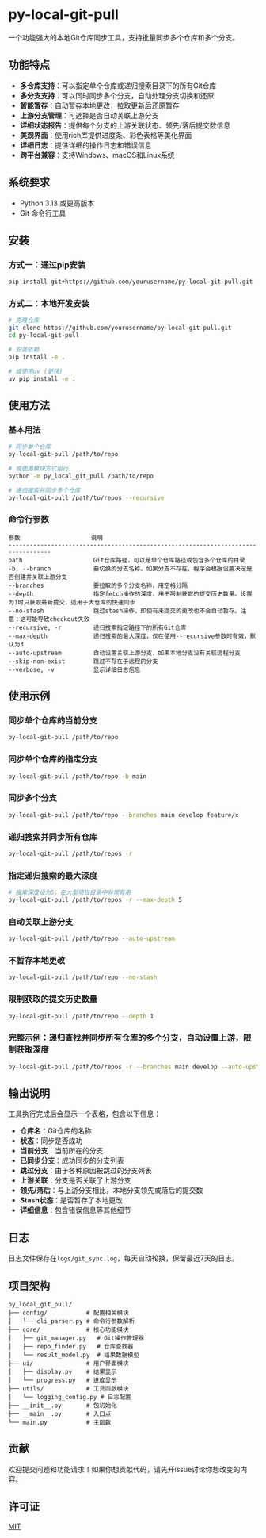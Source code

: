 # py-local-git-pull

一个功能强大的本地Git仓库同步工具，支持批量同步多个仓库和多个分支。

## 功能特点

- **多仓库支持**：可以指定单个仓库或递归搜索目录下的所有Git仓库
- **多分支支持**：可以同时同步多个分支，自动处理分支切换和还原
- **智能暂存**：自动暂存本地更改，拉取更新后还原暂存
- **上游分支管理**：可选择是否自动关联上游分支
- **详细状态报告**：提供每个分支的上游关联状态、领先/落后提交数信息
- **美观界面**：使用rich库提供进度条、彩色表格等美化界面
- **详细日志**：提供详细的操作日志和错误信息
- **跨平台兼容**：支持Windows、macOS和Linux系统

## 系统要求

- Python 3.13 或更高版本
- Git 命令行工具

## 安装

### 方式一：通过pip安装

```bash
pip install git+https://github.com/yourusername/py-local-git-pull.git
```

### 方式二：本地开发安装

```bash
# 克隆仓库
git clone https://github.com/yourusername/py-local-git-pull.git
cd py-local-git-pull

# 安装依赖
pip install -e .

# 或使用uv (更快)
uv pip install -e .
```

## 使用方法

### 基本用法

```bash
# 同步单个仓库
py-local-git-pull /path/to/repo

# 或使用模块方式运行
python -m py_local_git_pull /path/to/repo

# 递归搜索并同步多个仓库
py-local-git-pull /path/to/repos --recursive
```

### 命令行参数

```
参数                    说明
----------------------------------------------------------------------------------
path                    Git仓库路径，可以是单个仓库路径或包含多个仓库的目录
-b, --branch            要切换的分支名称。如果分支不存在，程序会根据设置决定是否创建并关联上游分支
--branches              要拉取的多个分支名称，用空格分隔
--depth                 指定fetch操作的深度，用于限制获取的提交历史数量。设置为1时只获取最新提交，适用于大仓库的快速同步
--no-stash              跳过stash操作，即使有未提交的更改也不会自动暂存。注意：这可能导致checkout失败
--recursive, -r         递归搜索指定路径下的所有Git仓库
--max-depth             递归搜索的最大深度，仅在使用--recursive参数时有效，默认为3
--auto-upstream         自动设置关联上游分支，如果本地分支没有关联远程分支
--skip-non-exist        跳过不存在于远程的分支
--verbose, -v           显示详细日志信息
```

## 使用示例

### 同步单个仓库的当前分支

```bash
py-local-git-pull /path/to/repo
```

### 同步单个仓库的指定分支

```bash
py-local-git-pull /path/to/repo -b main
```

### 同步多个分支

```bash
py-local-git-pull /path/to/repo --branches main develop feature/x
```

### 递归搜索并同步所有仓库

```bash
py-local-git-pull /path/to/repos -r
```

### 指定递归搜索的最大深度

```bash
# 搜索深度设为5，在大型项目目录中非常有用
py-local-git-pull /path/to/repos -r --max-depth 5
```

### 自动关联上游分支

```bash
py-local-git-pull /path/to/repo --auto-upstream
```

### 不暂存本地更改

```bash
py-local-git-pull /path/to/repo --no-stash
```

### 限制获取的提交历史数量

```bash
py-local-git-pull /path/to/repo --depth 1
```

### 完整示例：递归查找并同步所有仓库的多个分支，自动设置上游，限制获取深度

```bash
py-local-git-pull /path/to/repos -r --branches main develop --auto-upstream --depth 1 --max-depth 4
```

## 输出说明

工具执行完成后会显示一个表格，包含以下信息：

- **仓库名**：Git仓库的名称
- **状态**：同步是否成功
- **当前分支**：当前所在的分支
- **已同步分支**：成功同步的分支列表
- **跳过分支**：由于各种原因被跳过的分支列表
- **上游关联**：分支是否关联了上游分支
- **领先/落后**：与上游分支相比，本地分支领先或落后的提交数
- **Stash状态**：是否暂存了本地更改
- **详细信息**：包含错误信息等其他细节

## 日志

日志文件保存在`logs/git_sync.log`，每天自动轮换，保留最近7天的日志。

## 项目架构

```
py_local_git_pull/
├── config/           # 配置相关模块
│   └── cli_parser.py # 命令行参数解析
├── core/             # 核心功能模块
│   ├── git_manager.py   # Git操作管理器
│   ├── repo_finder.py   # 仓库查找器
│   └── result_model.py  # 结果数据模型
├── ui/               # 用户界面模块
│   ├── display.py    # 结果显示
│   └── progress.py   # 进度显示
├── utils/            # 工具函数模块
│   └── logging_config.py # 日志配置
├── __init__.py       # 包初始化
├── __main__.py       # 入口点
└── main.py           # 主函数
```

## 贡献

欢迎提交问题和功能请求！如果你想贡献代码，请先开issue讨论你想改变的内容。

## 许可证

[MIT](LICENSE)